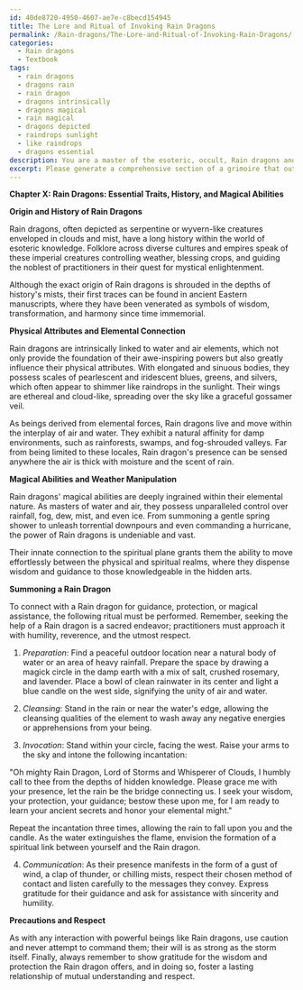 ```yaml
---
id: 40de8720-4950-4607-ae7e-c8becd154945
title: The Lore and Ritual of Invoking Rain Dragons
permalink: /Rain-dragons/The-Lore-and-Ritual-of-Invoking-Rain-Dragons/
categories:
  - Rain dragons
  - Textbook
tags:
  - rain dragons
  - dragons rain
  - rain dragon
  - dragons intrinsically
  - dragons magical
  - rain magical
  - dragons depicted
  - raindrops sunlight
  - like raindrops
  - dragons essential
description: You are a master of the esoteric, occult, Rain dragons and education, you have written many textbooks on the subject in ways that provide students with rich and deep understanding of the subject. You are being asked to write textbook-like sections on a topic and you do it with full context, explainability, and reliability in accuracy to the true facts of the topic at hand, in a textbook style that a student would easily be able to learn from, in a rich, engaging, and contextual way. Always include relevant context (such as formulas and history), related concepts, and in a way that someone can gain deep insights from.
excerpt: Please generate a comprehensive section of a grimoire that outlines the essential traits, history, and magical abilities of Rain dragons, so that aspiring occultists and students may gain a deeper understanding of their significance within the world of esoteric knowledge. Cover their origin, physical attributes, abilities relating to weather manipulation, connection to water and air elements, and their role in the spiritual plane. Additionally, provide instructions for summoning or connecting with a Rain dragon for guidance, protection, or magical assistance, including necessary rituals and precautions to be taken.
---
```

**Chapter X: Rain Dragons: Essential Traits, History, and Magical Abilities**

**Origin and History of Rain Dragons**

Rain dragons, often depicted as serpentine or wyvern-like creatures enveloped in clouds and mist, have a long history within the world of esoteric knowledge. Folklore across diverse cultures and empires speak of these imperial creatures controlling weather, blessing crops, and guiding the noblest of practitioners in their quest for mystical enlightenment.

Although the exact origin of Rain dragons is shrouded in the depths of history's mists, their first traces can be found in ancient Eastern manuscripts, where they have been venerated as symbols of wisdom, transformation, and harmony since time immemorial.

**Physical Attributes and Elemental Connection**

Rain dragons are intrinsically linked to water and air elements, which not only provide the foundation of their awe-inspiring powers but also greatly influence their physical attributes. With elongated and sinuous bodies, they possess scales of pearlescent and iridescent blues, greens, and silvers, which often appear to shimmer like raindrops in the sunlight. Their wings are ethereal and cloud-like, spreading over the sky like a graceful gossamer veil.

As beings derived from elemental forces, Rain dragons live and move within the interplay of air and water. They exhibit a natural affinity for damp environments, such as rainforests, swamps, and fog-shrouded valleys. Far from being limited to these locales, Rain dragon's presence can be sensed anywhere the air is thick with moisture and the scent of rain.

**Magical Abilities and Weather Manipulation**

Rain dragons' magical abilities are deeply ingrained within their elemental nature. As masters of water and air, they possess unparalleled control over rainfall, fog, dew, mist, and even ice. From summoning a gentle spring shower to unleash torrential downpours and even commanding a hurricane, the power of Rain dragons is undeniable and vast.

Their innate connection to the spiritual plane grants them the ability to move effortlessly between the physical and spiritual realms, where they dispense wisdom and guidance to those knowledgeable in the hidden arts.

**Summoning a Rain Dragon**

To connect with a Rain dragon for guidance, protection, or magical assistance, the following ritual must be performed. Remember, seeking the help of a Rain dragon is a sacred endeavor; practitioners must approach it with humility, reverence, and the utmost respect.

1. *Preparation*: Find a peaceful outdoor location near a natural body of water or an area of heavy rainfall. Prepare the space by drawing a magick circle in the damp earth with a mix of salt, crushed rosemary, and lavender. Place a bowl of clean rainwater in its center and light a blue candle on the west side, signifying the unity of air and water.

2. *Cleansing*: Stand in the rain or near the water's edge, allowing the cleansing qualities of the element to wash away any negative energies or apprehensions from your being.

3. *Invocation*: Stand within your circle, facing the west. Raise your arms to the sky and intone the following incantation: 

"Oh mighty Rain Dragon, Lord of Storms and Whisperer of Clouds,
I humbly call to thee from the depths of hidden knowledge.
Please grace me with your presence, let the rain be the bridge connecting us.
I seek your wisdom, your protection, your guidance; bestow these upon me, for I am ready to learn your ancient secrets and honor your elemental might."

Repeat the incantation three times, allowing the rain to fall upon you and the candle. As the water extinguishes the flame, envision the formation of a spiritual link between yourself and the Rain dragon.

4. *Communication*: As their presence manifests in the form of a gust of wind, a clap of thunder, or chilling mists, respect their chosen method of contact and listen carefully to the messages they convey. Express gratitude for their guidance and ask for assistance with sincerity and humility.

**Precautions and Respect**

As with any interaction with powerful beings like Rain dragons, use caution and never attempt to command them; their will is as strong as the storm itself. Finally, always remember to show gratitude for the wisdom and protection the Rain dragon offers, and in doing so, foster a lasting relationship of mutual understanding and respect.
